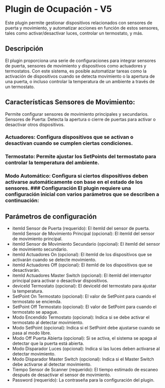 # Plugin de Ocupación - V5 
Este plugin permite gestionar dispositivos relacionados con sensores de puerta y movimiento, y automatizar acciones en función de estos sensores, tales como activar/desactivar luces, controlar un termostato, y más.

## Descripción 
El plugin proporciona una serie de configuraciones para integrar sensores de puerta, sensores de movimiento y dispositivos como actuadores y termostatos. Con este sistema, es posible automatizar tareas como la activación de dispositivos cuando se detecta movimiento o la apertura de una puerta, o incluso controlar la temperatura de un ambiente a través de un termostato.

## Características Sensores de Movimiento: 
Permite configurar sensores de movimiento principales y secundarios. Sensores de Puerta: Detecta la apertura o cierre de puertas para activar o desactivar otros dispositivos. 
### Actuadores: Configura dispositivos que se activan o desactivan cuando se cumplen ciertas condiciones. 
### Termostato: Permite ajustar los SetPoints del termostato para controlar la temperatura del ambiente. 
### Modo Automático: Configura si ciertos dispositivos deben activarse automáticamente con base en el estado de los sensores. ### Configuración El plugin requiere una configuración inicial con varios parámetros que se describen a continuación:

## Parámetros de configuración
- itemId Sensor de Puerta (requerido): El itemId del sensor de puerta. itemId Sensor de Movimiento Principal (opcional): El itemId del sensor de movimiento principal. 
- itemId Sensor de Movimiento Secundario (opcional): El itemId del sensor de movimiento secundario. 
- itemId Actuadores On (opcional): El itemId de los dispositivos que se activarán cuando se detecte movimiento. 
- itemId Actuadores Off (opcional): El itemId de los dispositivos que se desactivarán. 
- itemId Actuadores Master Switch (opcional): El itemId del interruptor principal para activar o desactivar dispositivos. 
- deviceId Termostato (opcional): El deviceId del termostato para ajustar la temperatura. 
- SetPoint On Termostato (opcional): El valor de SetPoint para cuando el termostato se encienda. 
- SetPoint Off Termostato (opcional): El valor de SetPoint para cuando el termostato se apague. 
- Modo Encendido Termostato (opcional): Indica si se debe activar el termostato al detectar movimiento. 
- Modo SetPoint (opcional): Indica si el SetPoint debe ajustarse cuando se pasa al modo libre. 
- Modo Off Puerta Abierta (opcional): Si se activa, el sistema se apaga al detectar que la puerta está abierta. 
- Modo Disparador Luces (opcional): Indica si las luces deben activarse al detectar movimiento. 
- Modo Disparador Master Switch (opcional): Indica si el Master Switch debe activarse al detectar movimiento. 
- Tiempo Sensor de Scanner (requerido): El tiempo estimado de escaneo después de desactivar el sensor de movimiento. 
- Password (requerido): La contraseña para la configuración del plugin.
